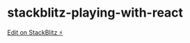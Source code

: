 # stackblitz-playing-with-react

[Edit on StackBlitz ⚡️](https://stackblitz.com/edit/stackblitz-starters-pnxqc7)